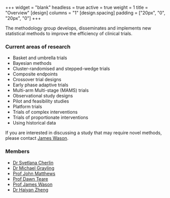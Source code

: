 +++
widget = "blank" 
headless = true
active = true
weight = 1
title = "Overview"
[design]
  columns = "1"
[design.spacing]
  padding = ["20px", "0", "20px", "0"]
+++

The methodology group develops, disseminates and implements new statistical methods to improve the efficiency of clinical trials.

### Current areas of research 

- Basket and umbrella trials
- Bayesian methods
- Cluster-randomised and stepped-wedge trials
- Composite endpoints
- Crossover trial designs
- Early phase adaptive trials
- Multi-arm Multi-stage (MAMS) trials
- Observational study designs
- Pilot and feasibility studies
- Platform trials
- Trials of complex interventions
- Trials of proportionate interventions
- Using historical data

If you are interested in discussing a study that may require novel methods, please contact [James Wason](/people/james_wason/).

### Members

- [Dr Svetlana Cherlin](/people/svetlana_cherlin/)
- [Dr Michael Grayling](/people/michael_grayling/)
- [Prof John Matthews](/people/john_matthews/)
- [Prof Dawn Teare](/people/dawn_teare/)
- [Prof James Wason](/people/james_wason/)
- [Dr Haiyan Zheng](/people/haiyan_zheng/)
